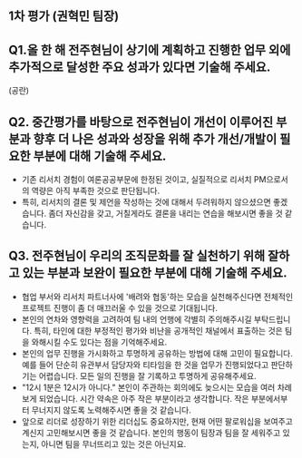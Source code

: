 ## 1차 평가 (권혁민 팀장)
## Q1.올 한 해 전주현님이 상기에 계획하고 진행한 업무 외에 추가적으로 달성한 주요 성과가 있다면 기술해 주세요.
(공란)

## Q2. 중간평가를 바탕으로 전주현님이 개선이 이루어진 부분과 향후 더 나은 성과와 성장을 위해 추가 개선/개발이 필요한 부분에 대해 기술해 주세요.
- 기존 리서치 경험이 여론공공부문에 한정된 것이고, 실질적으로 리서치 PM으로서의 역량은 아직 부족한 것으로 판단됩니다. 
- 특히, 리서치의 결론 및 제언을 작성하는 것에 대해서 두려워하지 않으셨으면 좋겠습니다. 좀더 자신감을 갖고, 거칠게라도 결론을 내리는 연습을 해보시면 좋을 것 같습니다.

## Q3. 전주현님이 우리의 조직문화를 잘 실천하기 위해 잘하고 있는 부분과 보완이 필요한 부분에 대해 기술해 주세요.
- 협업 부서와 리서치 파트너사에 '배려와 협동'하는 모습을 실천해주신다면 전체적인 프로젝트 진행이 좀 더 매끄러울 수 있을 것으로 기대됩니다. 
- 본인의 연차와 영향력을 고려하여 팀 내의 언행에 각별히 주의해주시길 부탁드립니다. 특히, 타인에 대한 부정적인 평가와 비난을 공개적인 채널에서 표출하는 것은 팀을 와해시킬 수도 있다는 점을 기억해주세요.
- 본인의 업무 진행을 가시화하고 투명하게 공유하는 방법에 대해 고민이 필요합니다. 예를 들어 단순히 유관부서 담당자와 티타임을 한 것을 업무가 진행되었다고 판단하기는 어렵습니다. 모든 일의 진행을 잘 기록하고 투명하게 공유해주세요. 
- "12시 1분은 12시가 아니다." 본인이 주관하는 회의에도 늦으시는 모습을 여러 차례 보게 되었습니다. 시간 약속은 아주 작은 부분이라고 생각합니다. 작은 부분에서부터 무너지지 않도록 노력해주시면 좋을 것 같습니다.
- 앞으로 리더로 성장하기 위한 리더십도 중요하지만, 현재 어떤 팔로워십을 보여주고 계신지 고민해보시면 좋을 것 같습니다. 본인의 행동이 팀장과 팀을 잘 세워주고 있는지, 아니면 팀을 무너뜨리고 있는 것은 아닌지요.